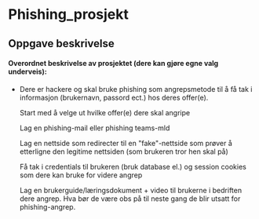 # Phishing_prosjekt
## Oppgave beskrivelse
#### Overordnet beskrivelse av prosjektet (dere kan gjøre egne valg underveis): 
* Dere er hackere og skal bruke phishing som angrepsmetode til å få tak i informasjon (brukernavn, passord ect.) hos deres offer(e).   

 

    Start med å velge ut hvilke offer(e) dere skal angripe 

    Lag en phishing-mail eller phishing teams-mld  

    Lag en nettside som redirecter til en "fake"-nettside som prøver å etterligne den legitime nettsiden (som brukeren tror hen skal på) 

    Få tak i credentials til brukeren (bruk database el.) og session cookies som dere kan bruke for videre angrep 

 

    Lag en brukerguide/læringsdokument + video til brukerne i bedriften dere angrep.  Hva bør de være obs på til neste gang de blir utsatt for phishing-angrep.  
